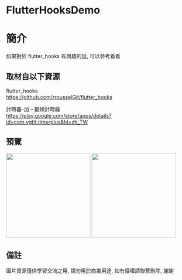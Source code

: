 # FlutterHooksDemo

簡介
==================================
如果對於 flutter_hooks 有興趣的話, 可以參考看看                                 

取材自以下資源
--------
flutter_hooks                                                                 
https://github.com/rrousselGit/flutter_hooks     

計時器-加 – 鍛煉計時器                                                                 
https://play.google.com/store/apps/details?id=com.vgfit.timerplus&hl=zh_TW 
                  
預覽
--------
<p align="left">
  <img src="https://i.imgur.com/VPr77W2.png" width="230"/>
  <img src="https://i.imgur.com/y20IW6c.png" width="230"/>
</p> 

備註
--------
圖片資源僅供學習交流之用, 請勿用於商業用途, 如有侵權請聯繫刪除, 謝謝

